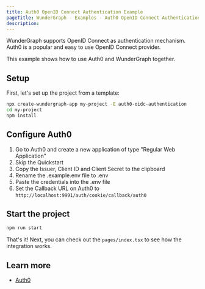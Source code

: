```yaml
---
title: Auth0 OpenID Connect Authentication Example
pageTitle: WunderGraph - Examples - Auth0 OpenID Connect Authentication
description:
---
```


WunderGraph supports OpenID Connect as authentication mechanism.
Auth0 is a popular and easy to use OpenID Connect provider.

This example shows how to use Auth0 and WunderGraph together.

## Setup

First, let's set up the project from a template:

```bash
npx create-wundergraph-app my-project -E auth0-oidc-authentication
cd my-project
npm install
```

## Configure Auth0

1. Go to Auth0 and create a new application of type "Regular Web Application"
1. Skip the Quickstart
1. Copy the Issuer, Client ID and Client Secret to the clipboard
1. Rename the .example.env file to .env
1. Paste the credentials into the .env file
1. Set the Callback URL on Auth0 to `http://localhost:9991/auth/cookie/callback/auth0`

## Start the project

```bash
npm run start
```

That's it! Next, you can check out the `pages/index.tsx` to see how the integration works.

## Learn more

- [Auth0](https://auth0.com/)
